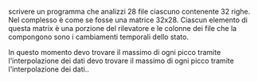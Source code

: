 scrivere un programma che analizzi 28 file ciascuno contenente 32 righe.
Nel complesso è come se fosse una matrice 32x28. Ciascun elemento di questa matrix è una porzione del rilevatore e le colonne dei file che la compongono sono i cambiamenti temporali dello stato.

In questo momento devo trovare il massimo di ogni picco tramite l'interpolazione dei dati devo trovare il massimo di ogni picco tramite l'interpolazione dei dati..
